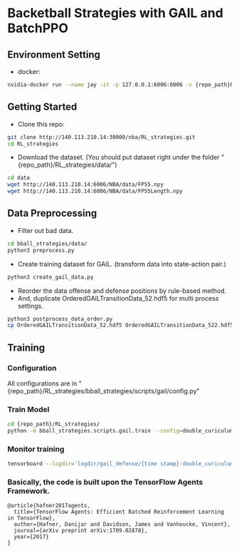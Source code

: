 # Backetball Strategies with GAIL and BatchPPO

## Environment Setting

- docker:

```bash
nvidia-docker run --name jay -it -p 127.0.0.1:6006:6006 -v {repo_path}RL_strategies/:/RL_strategies -w /RL_strategies jay/bball_gail bash
```

## Getting Started

- Clone this repo:

```bash
git clone http://140.113.210.14:30000/nba/RL_strategies.git
cd RL_strategies
```

- Download the dataset. (You should put dataset right under the folder "{repo_path}/RL_strategies/data/")

```bash
cd data
wget http://140.113.210.14:6006/NBA/data/FPS5.npy
wget http://140.113.210.14:6006/NBA/data/FPS5Length.npy
```

## Data Preprocessing

- Filter out bad data.

```bash
cd bball_strategies/data/
python3 preprocess.py
```

- Create training dataset for GAIL. (transform data into state-action pair.)

```bash
python3 create_gail_data.py
```

- Reorder the data offense and defense positions by rule-based method.
- And, duplicate OrderedGAILTransitionData_52.hdf5 for multi process settings.

```bash
python3 postprocess_data_order.py 
cp OrderedGAILTransitionData_52.hdf5 OrderedGAILTransitionData_522.hdf5
```

## Training

### Configuration

All configurations are in "{repo_path}/RL_strategies/bball_strategies/scripts/gail/config.py"


### Train Model

```bash
cd {repo_path}/RL_strategies/
python -m bball_strategies.scripts.gail.train --config=double_curiculum
```

### Monitor training

```bash
tensorboard --logdir='logdir/gail_defense/{time stamp}-double_curiculum'
```

### Basically, the code is built upon the TensorFlow Agents Framework.
``` shell
@article{hafner2017agents,
  title={TensorFlow Agents: Efficient Batched Reinforcement Learning in TensorFlow},
  author={Hafner, Danijar and Davidson, James and Vanhoucke, Vincent},
  journal={arXiv preprint arXiv:1709.02878},
  year={2017}
}
```